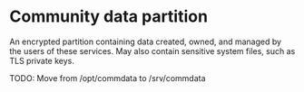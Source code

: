 # Community data partition

An encrypted partition containing data created, owned, and managed by
the users of these services. May also contain sensitive system files,
such as TLS private keys.

TODO: Move from /opt/commdata to /srv/commdata
